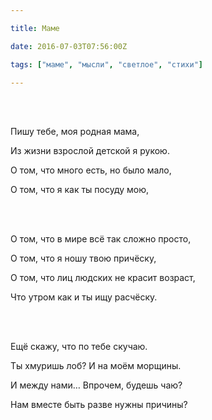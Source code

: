 ```yaml
---

title: Маме

date: 2016-07-03T07:56:00Z

tags: ["маме", "мысли", "светлое", "стихи"]

---
```


<br/><br/>

Пишу тебе, моя родная мама,

Из жизни взрослой детской я рукою.

О том, что много есть, но было мало,

О том, что я как ты посуду мою,

<br/><br/>

О том, что в мире всё так сложно просто,

О том, что я ношу твою причёску,

О том, что лиц людских не красит возраст,

Что утром как и ты ищу расчёску.

<br/><br/>

Ещё скажу, что по тебе скучаю.

Ты хмуришь лоб? И на моём морщины.

И между нами… Впрочем, будешь чаю?

Нам вместе быть разве нужны причины?

